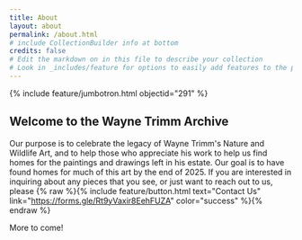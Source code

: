 ```yaml
---
title: About
layout: about
permalink: /about.html
# include CollectionBuilder info at bottom
credits: false
# Edit the markdown on in this file to describe your collection
# Look in _includes/feature for options to easily add features to the page
---
```


{% include feature/jumbotron.html objectid="291" %}

## Welcome to the Wayne Trimm Archive
Our purpose is to celebrate the legacy of Wayne Trimm's Nature and Wildlife Art, and to help those who appreciate his work to help us find homes for the paintings and drawings left in his estate. Our goal is to have found homes for much of this art by the end of 2025. If you are interested in inquiring about any pieces that you see, or just want to reach out to us, please {% raw %}{% include feature/button.html text="Contact Us" link="https://forms.gle/Rt9yVaxir8EehFUZA" color="success" %}{% endraw %}

More to come!
